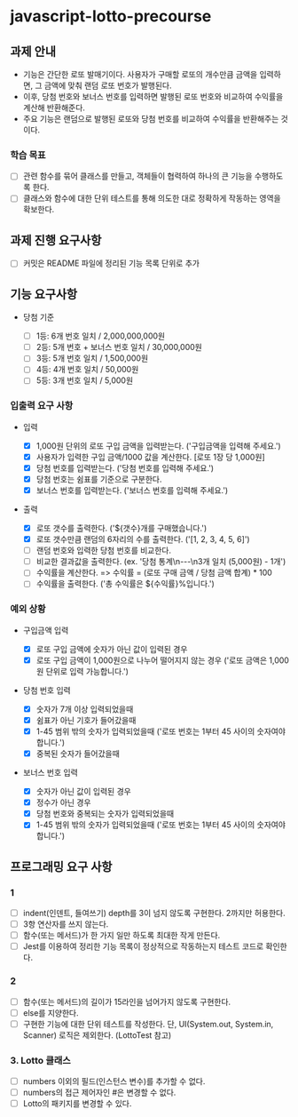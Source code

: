 # javascript-lotto-precourse

## 과제 안내

- 기능은 간단한 로또 발매기이다. 사용자가 구매할 로또의 개수만큼 금액을 입력하면, 그 금액에 맞춰 랜덤 로또 번호가 발행된다.
- 이후, 당첨 번호와 보너스 번호를 입력하면 발행된 로또 번호와 비교하여 수익률을 계산해 반환해준다.
- 주요 기능은 랜덤으로 발행된 로또와 당첨 번호를 비교하여 수익률을 반환해주는 것이다.

### 학습 목표

- [ ] 관련 함수를 묶어 클래스를 만들고, 객체들이 협력하여 하나의 큰 기능을 수행하도록 한다.
- [ ] 클래스와 함수에 대한 단위 테스트를 통해 의도한 대로 정확하게 작동하는 영역을 확보한다.

## 과제 진행 요구사항

- [ ] 커밋은 README 파일에 정리된 기능 목록 단위로 추가

## 기능 요구사항

- 당첨 기준

  - [ ] 1등: 6개 번호 일치 / 2,000,000,000원
  - [ ] 2등: 5개 번호 + 보너스 번호 일치 / 30,000,000원
  - [ ] 3등: 5개 번호 일치 / 1,500,000원
  - [ ] 4등: 4개 번호 일치 / 50,000원
  - [ ] 5등: 3개 번호 일치 / 5,000원

### 입출력 요구 사항

- 입력

  - [x] 1,000원 단위의 로또 구입 금액을 입력받는다. ('구입금액을 입력해 주세요.')
  - [x] 사용자가 입력한 구입 금액/1000 값을 계산한다. [로또 1장 당 1,000원]
  - [x] 당첨 번호를 입력받는다. ('당첨 번호를 입력해 주세요.')
  - [x] 당첨 번호는 쉼표를 기준으로 구분한다.
  - [x] 보너스 번호를 입력받는다. ('보너스 번호를 입력해 주세요.')

- 출력

  - [x] 로또 갯수를 출력한다. ('${갯수}개를 구매했습니다.')
  - [x] 로또 갯수만큼 랜덤의 6자리의 수를 출력한다. ('[1, 2, 3, 4, 5, 6]')
  - [ ] 랜덤 번호와 입력한 당첨 번호를 비교한다.
  - [ ] 비교한 결과값을 출력한다. (ex. '당첨 통계\n---\n3개 일치 (5,000원) - 1개')
  - [ ] 수익률을 계산한다. => 수익률 = (로또 구매 금액 / 당첨 금액 합계) \* 100
  - [ ] 수익률을 출력한다. ('총 수익률은 ${수익률}%입니다.')

### 예외 상황

- 구입금액 입력

  - [x] 로또 구입 금액에 숫자가 아닌 값이 입력된 경우
  - [x] 로또 구입 금액이 1,000원으로 나누어 떨어지지 않는 경우 ('로또 금액은 1,000원 단위로 입력 가능합니다.')

- 당첨 번호 입력

  - [x] 숫자가 7개 이상 입력되었을때
  - [x] 쉼표가 아닌 기호가 들어갔을때
  - [x] 1-45 범위 밖의 숫자가 입력되었을때 ('로또 번호는 1부터 45 사이의 숫자여야 합니다.')
  - [x] 중복된 숫자가 들어갔을때

- 보너스 번호 입력

  - [x] 숫자가 아닌 값이 입력된 경우
  - [x] 정수가 아닌 경우
  - [x] 당첨 번호와 중복되는 숫자가 입력되었을때
  - [x] 1-45 범위 밖의 숫자가 입력되었을때 ('로또 번호는 1부터 45 사이의 숫자여야 합니다.')

## 프로그래밍 요구 사항

### 1

- [ ] indent(인덴트, 들여쓰기) depth를 3이 넘지 않도록 구현한다. 2까지만 허용한다.
- [ ] 3항 연산자를 쓰지 않는다.
- [ ] 함수(또는 메서드)가 한 가지 일만 하도록 최대한 작게 만든다.
- [ ] Jest를 이용하여 정리한 기능 목록이 정상적으로 작동하는지 테스트 코드로 확인한다.

### 2

- [ ] 함수(또는 메서드)의 길이가 15라인을 넘어가지 않도록 구현한다.
- [ ] else를 지양한다.
- [ ] 구현한 기능에 대한 단위 테스트를 작성한다. 단, UI(System.out, System.in, Scanner) 로직은 제외한다. (LottoTest 참고)

### 3. Lotto 클래스

- [ ] numbers 이외의 필드(인스턴스 변수)를 추가할 수 없다.
- [ ] numbers의 접근 제어자인 #은 변경할 수 없다.
- [ ] Lotto의 패키지를 변경할 수 있다.
